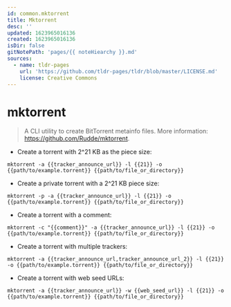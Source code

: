 ```yaml
---
id: common.mktorrent
title: Mktorrent
desc: ''
updated: 1623965016136
created: 1623965016136
isDir: false
gitNotePath: 'pages/{{ noteHiearchy }}.md'
sources:
  - name: tldr-pages
    url: 'https://github.com/tldr-pages/tldr/blob/master/LICENSE.md'
    license: Creative Commons
---
```

# mktorrent

> A CLI utility to create BitTorrent metainfo files.
> More information: <https://github.com/Rudde/mktorrent>.

- Create a torrent with 2^21 KB as the piece size:

`mktorrent -a {{tracker_announce_url}} -l {{21}} -o {{path/to/example.torrent}} {{path/to/file_or_directory}}`

- Create a private torrent with a 2^21 KB piece size:

`mktorrent -p -a {{tracker_announce_url}} -l {{21}} -o {{path/to/example.torrent}} {{path/to/file_or_directory}}`

- Create a torrent with a comment:

`mktorrent -c "{{comment}}" -a {{tracker_announce_url}} -l {{21}} -o {{path/to/example.torrent}} {{path/to/file_or_directory}}`

- Create a torrent with multiple trackers:

`mktorrent -a {{tracker_announce_url,tracker_announce_url_2}} -l {{21}} -o {{path/to/example.torrent}} {{path/to/file_or_directory}}`

- Create a torrent with web seed URLs:

`mktorrent -a {{tracker_announce_url}} -w {{web_seed_url}} -l {{21}} -o {{path/to/example.torrent}} {{path/to/file_or_directory}}`

